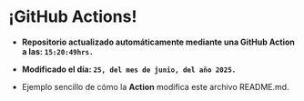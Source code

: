 # ¡GitHub Actions!
* **Repositorio actualizado automáticamente mediante una GitHub Action a las: `15:20:49hrs.`**
* **Modificado el día: `25, del mes de junio, del año 2025.`**

* Ejemplo sencillo de cómo la **Action** modifica este archivo README.md.
